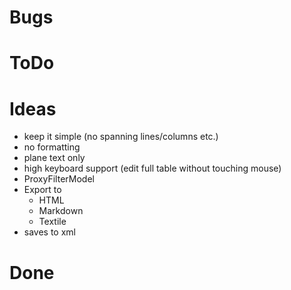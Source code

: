 ﻿# Bugs

# ToDo

# Ideas
* keep it simple (no spanning lines/columns etc.)
* no formatting
* plane text only
* high keyboard support (edit full table without touching mouse)
* ProxyFilterModel
* Export to
  * HTML
  * Markdown
  * Textile
* saves to xml

# Done
